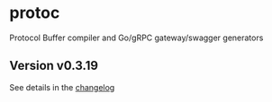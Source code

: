 # protoc
Protocol Buffer compiler and Go/gRPC gateway/swagger generators

## Version v0.3.19

See details in the [changelog](docs/CHANGELOG.md)
